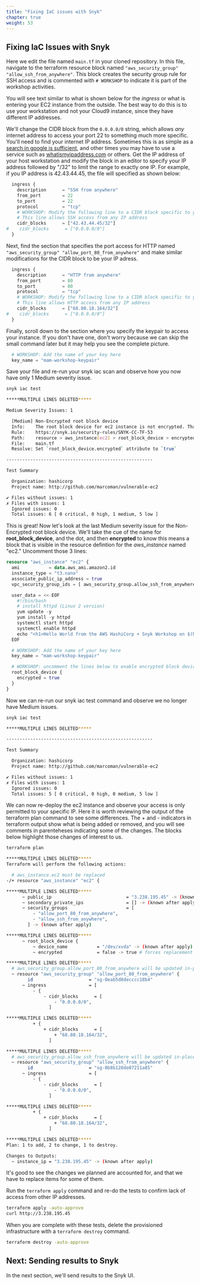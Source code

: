```yaml
---
title: "Fixing IaC issues with Snyk"
chapter: true
weight: 53
---
```


## Fixing IaC Issues with Snyk

Here we edit the file named `main.tf` in your cloned repository.  In this file, navigate to the terraform resource block named `"aws_security_group" "allow_ssh_from_anywhere"`.  This block creates the security group rule for SSH access and is commented with `# WORKSHOP` to indicate it is part of the workshop activities.

You will see text similar to what is shown below for the *ingress* or what is entering your EC2 instance from the outside.  The best way to do this is to use your workstation and not your Cloud9 instance, since they have different IP addresses.  

We'll change the CIDR block from the `0.0.0.0/0` string, which allows *any* internet address to access your port 22 to something much more specific.  You'll need to find your internet IP address.  Sometimes this is as simple as a [search in google is sufficient](https://www.google.com/search?q=what+is+my+ip&oq=what+is+my+ip), and other times you may have to use a service such as [whatismyipaddress.com](https://whatismyipaddress.com/) or others.  Get the IP address of your host workstation and modify the block in an editor to specify your IP address followed by "/32" to limit the range to exactly one IP.  For example, if you IP address is 42.43.44.45, the file will specified as shown below:

```terraform
  ingress {
    description      = "SSH from anywhere"
    from_port        = 22
    to_port          = 22
    protocol         = "tcp"
    # WORKSHOP: Modify the following line to a CIDR block specific to you, and uncomment the next line with 0.0.0.0
    # This line allows SSH access from any IP address
    cidr_blocks      = ["42.43.44.45/32"]
#    cidr_blocks      = ["0.0.0.0/0"]
  }
```

Next, find the section that specifies the port access for HTTP named `"aws_security_group" "allow_port_80_from_anywhere"` and make similar modifications for the CIDR block to be your IP adress.

```terraform
  ingress {
    description      = "HTTP from anywhere"
    from_port        = 80
    to_port          = 80
    protocol         = "tcp"
    # WORKSHOP: Modify the following line to a CIDR block specific to you, and uncomment the next line with 0.0.0.0
    # This line allows HTTP access from any IP address
    cidr_blocks      = ["68.80.18.164/32"]
#    cidr_blocks      = ["0.0.0.0/0"]
  }

```

Finally, scroll down to the section where you specify the keypair to access your instance. If you don't have one, don't worry because we can skip the small command later but it may help you see the complete picture.

```terraform
  # WORKSHOP: Add the name of your key here
  key_name = "mam-workshop-keypair"
```

Save your file and re-run your snyk iac scan and observe how you now have only 1 Medium severity issue.

```bash
snyk iac test

*****MULTIPLE LINES DELETED*****

Medium Severity Issues: 1

  [Medium] Non-Encrypted root block device
  Info:    The root block device for ec2 instance is not encrypted. That should someone gain unauthorized access to the data they would be able to read the contents.
  Rule:    https://snyk.io/security-rules/SNYK-CC-TF-53
  Path:    resource > aws_instance[ec2] > root_block_device > encrypted
  File:    main.tf
  Resolve: Set `root_block_device.encrypted` attribute to `true`

-------------------------------------------------------

Test Summary

  Organization: hashicorp
  Project name: http://github.com/marcoman/vulnerable-ec2

✔ Files without issues: 1
✗ Files with issues: 1
  Ignored issues: 0
  Total issues: 6 [ 0 critical, 0 high, 1 medium, 5 low ]

```

This is great!  Now let's look at the last Medium severity issue for the Non-Encrypted root block device.  We'll take the cue of the name for **root_block_device**, and the dot, and then **encrypted** to know this means a block that is visible in the resource defintion for the *aws_instance* named "ec2."  Uncomment those 3 lines:

```terraform
resource "aws_instance" "ec2" {
  ami           = data.aws_ami.amazon2.id
  instance_type = "t3.nano"
  associate_public_ip_address = true
  vpc_security_group_ids = [ aws_security_group.allow_ssh_from_anywhere.id, aws_security_group.allow_port_80_from_anywhere.id]

  user_data = <<-EOF
    #!/bin/bash
    # install httpd (Linux 2 version)
    yum update -y
    yum install -y httpd
    systemctl start httpd
    systemctl enable httpd
    echo "<h1>Hello World from the AWS HashiCorp + Snyk Workshop on $(hostname -f)</h1>" > /var/www/html/index.html
  EOF

  # WORKSHOP: Add the name of your key here
  key_name = "mam-workshop-keypair"

  # WORKSHOP: uncomment the lines below to enable encrypted block device
  root_block_device {
    encrypted = true
  }
}
```

Now we can re-run our snyk iac test command and observe we no longer have Medium issues.

```bash
snyk iac test

*****MULTIPLE LINES DELETED*****

-------------------------------------------------------

Test Summary

  Organization: hashicorp
  Project name: http://github.com/marcoman/vulnerable-ec2

✔ Files without issues: 1
✗ Files with issues: 1
  Ignored issues: 0
  Total issues: 5 [ 0 critical, 0 high, 0 medium, 5 low ]
```

We can now re-deploy the ec2 instance and observe your access is only permitted to your specific IP.  Here it is worth reviewing the output of the terraform plan command to see some differences.  The + and - indicators in terraform output show what is being added or removed, and you will see comments in parenteheses indicating some of the changes.  The blocks below highlight those changes of interest to us.

```bash
terraform plan

*****MULTIPLE LINES DELETED*****
Terraform will perform the following actions:

  # aws_instance.ec2 must be replaced
-/+ resource "aws_instance" "ec2" {

*****MULTIPLE LINES DELETED*****
      ~ public_ip                            = "3.238.195.45" -> (known after apply)
      ~ secondary_private_ips                = [] -> (known after apply)
      ~ security_groups                      = [
          - "allow_port_80_from_anywhere",
          - "allow_ssh_from_anywhere",
        ] -> (known after apply)

*****MULTIPLE LINES DELETED*****
      ~ root_block_device {
          ~ device_name           = "/dev/xvda" -> (known after apply)
          ~ encrypted             = false -> true # forces replacement

*****MULTIPLE LINES DELETED*****
  # aws_security_group.allow_port_80_from_anywhere will be updated in-place
  ~ resource "aws_security_group" "allow_port_80_from_anywhere" {
        id                     = "sg-0eab5d8decccc18b4"
      ~ ingress                = [
          - {
              - cidr_blocks      = [
                  - "0.0.0.0/0",
                ]

*****MULTIPLE LINES DELETED*****
          + {
              + cidr_blocks      = [
                  + "68.80.18.164/32",
                ]

*****MULTIPLE LINES DELETED*****
  # aws_security_group.allow_ssh_from_anywhere will be updated in-place
  ~ resource "aws_security_group" "allow_ssh_from_anywhere" {
        id                     = "sg-0b8b128de07211a85"
      ~ ingress                = [
          - {
              - cidr_blocks      = [
                  - "0.0.0.0/0",
                ]

*****MULTIPLE LINES DELETED*****
          + {
              + cidr_blocks      = [
                  + "68.80.18.164/32",
                ]

*****MULTIPLE LINES DELETED*****
Plan: 1 to add, 2 to change, 1 to destroy.

Changes to Outputs:
  ~ instance_ip = "3.238.195.45" -> (known after apply)
```

It's good to see the changes we planned are accounted for, and that we have to replace items for some of them.

Run the `terraform apply` command and re-do the tests to confirm lack of access from other IP addresses.

```bash
terraform apply -auto-approve
curl http://3.238.195.45
```

When you are complete with these tests, delete the provisioned infrastructure with a `terraform destroy` command.

```bash
terraform destroy -auto-approve
```

## Next: Sending results to Snyk
In the next section, we'll send results to the Snyk UI.
